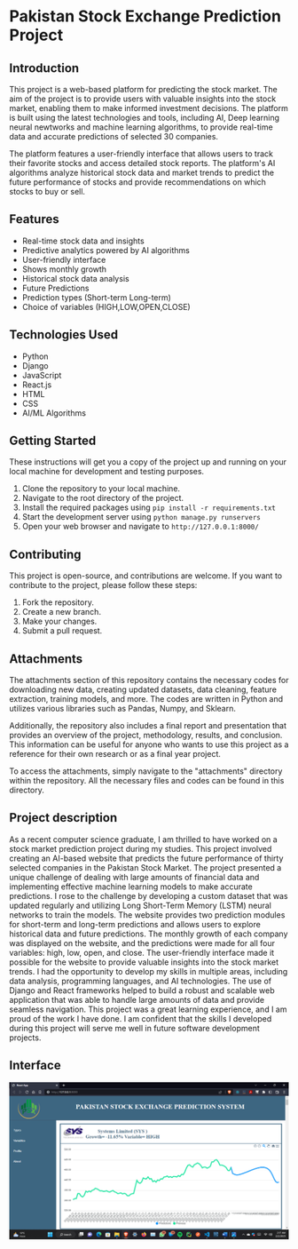 # Pakistan Stock Exchange Prediction Project
## Introduction
This project is a web-based platform for predicting the stock market. The aim of the project is to provide users with valuable insights into the stock market, enabling them to make informed investment decisions. The platform is built using the latest technologies and tools, including AI, Deep learning neural newtworks and machine learning algorithms, to provide real-time data and accurate predictions of selected 30 companies.

The platform features a user-friendly interface that allows users to track their favorite stocks and access detailed stock reports. The platform's AI algorithms analyze historical stock data and market trends to predict the future performance of stocks and provide recommendations on which stocks to buy or sell.
## Features
* Real-time stock data and insights
* Predictive analytics powered by AI algorithms
* User-friendly interface
* Shows monthly growth
* Historical stock data analysis 
* Future Predictions
* Prediction types (Short-term Long-term)
* Choice of variables (HIGH,LOW,OPEN,CLOSE)
## Technologies Used
* Python
* Django
* JavaScript
* React.js
* HTML
* CSS
* AI/ML Algorithms
## Getting Started
These instructions will get you a copy of the project up and running on your local machine for development and testing purposes.
1. Clone the repository to your local machine.
2. Navigate to the root directory of the project.
3. Install the required packages using 
`pip install -r requirements.txt`
4. Start the development server using 
`python manage.py runservers`
5. Open your web browser and navigate to
`http://127.0.0.1:8000/`
## Contributing
This project is open-source, and contributions are welcome. If you want to contribute to the project, please follow these steps:
1. Fork the repository.
2. Create a new branch.
3. Make your changes.
4. Submit a pull request.
## Attachments
The attachments section of this repository contains the necessary codes for downloading new data, creating updated datasets, data cleaning, feature extraction, training models, and more. The codes are written in Python and utilizes various libraries such as Pandas, Numpy, and Sklearn.

Additionally, the repository also includes a final report and presentation that provides an overview of the project, methodology, results, and conclusion. This information can be useful for anyone who wants to use this project as a reference for their own research or as a final year project.

To access the attachments, simply navigate to the "attachments" directory within the repository. All the necessary files and codes can be found in this directory.
## Project description
As a recent computer science graduate, I am thrilled to have worked on a stock market prediction project during my studies. This project involved creating an AI-based website that predicts the future performance of thirty selected companies in the Pakistan Stock Market. The project presented a unique challenge of dealing with large amounts of financial data and implementing effective machine learning models to make accurate predictions. I rose to the challenge by developing a custom dataset that was updated regularly and utilizing Long Short-Term Memory (LSTM) neural networks to train the models.
The website provides two prediction modules for short-term and long-term predictions and allows users to explore historical data and future predictions. The monthly growth of each company was displayed on the website, and the predictions were made for all four variables: high, low, open, and close. The user-friendly interface made it possible for the website to provide valuable insights into the stock market trends.
I had the opportunity to develop my skills in multiple areas, including data analysis, programming languages, and AI technologies. The use of Django and React frameworks helped to build a robust and scalable web application that was able to handle large amounts of data and provide seamless navigation. This project was a great learning experience, and I am proud of the work I have done. I am confident that the skills I developed during this project will serve me well in future software development projects.
## Interface
![Interface](Attachments/Screenshot.jpg)

